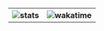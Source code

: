 <div align="center">
    <table>
        <th>
            <img alt="stats" src="https://github-readme-stats.vercel.app/api?username=NotHydra&show_icons=true&theme=merko&include_all_commits=True">
        </th>
        <th>
            <img alt="wakatime" src="https://github-readme-stats.vercel.app/api/wakatime?username=NotHydra&langs_count=5&theme=merko"/>
        </th>
    </table>
</div>
